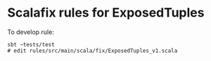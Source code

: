 # Scalafix rules for ExposedTuples

To develop rule:
```
sbt ~tests/test
# edit rules/src/main/scala/fix/ExposedTuples_v1.scala
```
